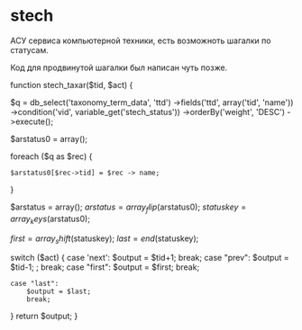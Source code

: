 stech
=====

АСУ сервиса компьютерной техники, есть  возможноть шагалки  по статусам.

Код для продвинутой  шагалки был  написан    чуть  позже.

function stech_taxar($tid, $act) {
 
  $q = db_select('taxonomy_term_data', 'ttd')
      ->fields('ttd', array('tid', 'name'))
      ->condition('vid', variable_get('stech_status'))
      ->orderBy('weight', 'DESC')
      ->execute();
 
  $arstatus0 = array();
 
  foreach ($q as $rec) {
 
    $arstatus0[$rec->tid] = $rec -> name;
  }
 
  $arstatus = array();
  $arstatus = array_flip($arstatus0);
  $statuskey = array_keys($arstatus0);
 
  $first = array_shift($statuskey);
  $last = end($statuskey); 
 
  switch ($act) {
    case 'next':
        $output = $tid+1; 
        break;
    case "prev":
         $output = $tid-1; ;
        break;
    case "first":
        $output = $first;
        break;
 
    case "last":
        $output = $last;
        break; 
  }
  return $output;
}
